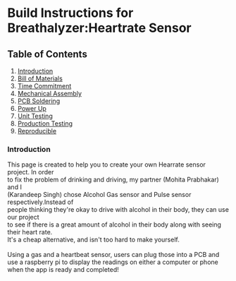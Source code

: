 # Build Instructions for Breathalyzer:Heartrate Sensor

## Table of Contents
1. [Introduction](#introduction)
2. [Bill of Materials](#bill-of-materials)
3. [Time Commitment](#time-commitment)
4. [Mechanical Assembly](#mechanical-assembly)
5. [PCB Soldering](#pcb-soldering)
6. [Power Up](#power-up)
7. [Unit Testing](#unit-testing)
8. [Production Testing](#production-testing)
9. [Reproducible](#reproducible)

### Introduction
This page is created to help you to create your own Hearrate sensor project. In order<br>
to fix the problem of drinking and driving, my partner (Mohita Prabhakar) and I <br>
(Karandeep Singh) chose Alcohol Gas sensor and Pulse sensor respectively.Instead of <br>
people thinking they're okay to drive with alcohol in their body, they can use our project<br>
to see if there is a great amount of alcohol in their body along with seeing their heart rate.<br>
It's a cheap alternative, and isn't too hard to make yourself.<br>
<br>
Using a gas and a heartbeat sensor, users can plug those into a PCB and use a raspberry pi to display the readings on either a computer or phone when the app is ready and completed!

